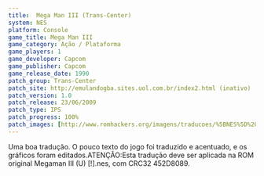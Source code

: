 ```yaml
---
title:  Mega Man III (Trans-Center)
system: NES
platform: Console
game_title: Mega Man III
game_category: Ação / Plataforma
game_players: 1
game_developer: Capcom
game_publisher: Capcom
game_release_date: 1990
patch_group: Trans-Center
patch_site: http://emulandogba.sites.uol.com.br/index2.html (inativo)
patch_version: 1.0
patch_release: 23/06/2009
patch_type: IPS
patch_progress: 100%
patch_images: [http://www.romhackers.org/imagens/traducoes/%5BNES%5D%20Megaman%20III%20-%20Trans-Center%20-%201.png,http://www.romhackers.org/imagens/traducoes/%5BNES%5D%20Megaman%20III%20-%20Trans-Center%20-%202.png,http://www.romhackers.org/imagens/traducoes/%5BNES%5D%20Megaman%20III%20-%20Trans-Center%20-%203.png]
---
```

Uma boa tradução. O pouco texto do jogo foi traduzido e acentuado, e os gráficos foram editados.ATENÇÃO:Esta tradução deve ser aplicada na ROM original Megaman III (U) [!].nes, com CRC32 452D8089.